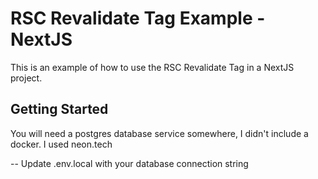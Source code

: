 # RSC Revalidate Tag Example - NextJS

This is an example of how to use the RSC Revalidate Tag in a NextJS project.

## Getting Started

You will need a postgres database service somewhere, I didn't include a docker. I used neon.tech

-- Update .env.local with your database connection string

```bash

```
